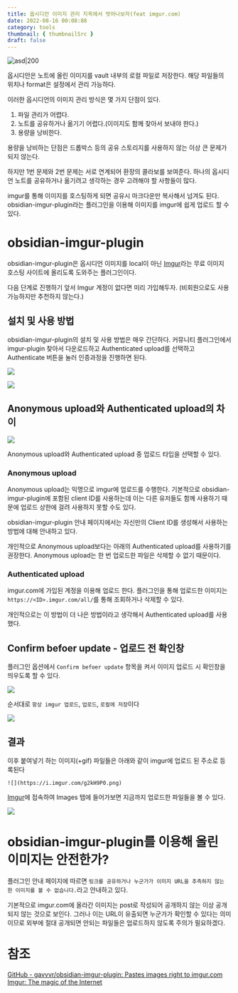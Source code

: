 ```yaml
---
title: 옵시디안 이미지 관리 지옥에서 벗어나보자(feat imgur.com)
date: 2022-08-16 00:08:88
category: tools
thumbnail: { thumbnailSrc }
draft: false
---
```


![asd|200](https://i.imgur.com/AiTDizj.png)

옵시디안은 노트에 올린 이미지를 vault 내부의 로컬 파일로 저장한다. 해당 파일들의 위치나 format은 설정에서 관리 가능하다.

이러한 옵시디언의 이미지 관리 방식은 몇 가지 단점이 있다.

1. 파일 관리가 어렵다.
2. 노트를 공유하거나 옮기기 어렵다.(이미지도 함께 찾아서 보내야 한다.)
3. 용량을 낭비한다.

용량을 낭비하는 단점은 드롭박스 등의 공유 스토리지를 사용하지 않는 이상 큰 문제가 되지 않는다.

하지만 1번 문제와 2번 문제는 서로 연계되어 환장의 콜라보를 보여준다. 하나의 옵시디언 노트를 공유하거나 옮기려고 생각하는 경우 고려해야 할 사항들이 많다.

imgur를 통해 이미지를 호스팅하게 되면 공유시 마크다운만 복사해서 넘겨도 된다. obsidian-imgur-plugin라는 플러그인을 이용해 이미지를 imgur에 쉽게 업로드 할 수 있다.

# obsidian-imgur-plugin

obsidian-imgur-plugin은 옵시디언 이미지를 local이 아닌 [Imgur](https://imgur.com)라는 무료 이미지 호스팅 사이트에 올리도록 도와주는 플러그인이다.

다음 단계로 진행하기 앞서 Imgur 계정이 없다면 미리 가입해두자. (비회원으로도 사용 가능하지만 추천하지 않는다.)

## 설치 및 사용 방법

obsidian-imgur-plugin의 설치 및 사용 방법은 매우 간단하다. 커뮤니티 플러그인에서 imgur-plugin 찾아서 다운로드하고 Authenticated upload를 선택하고 Authenticate 버튼을 눌러 인증과정을 진행하면 된다.

![](https://i.imgur.com/uYhy8Jt.png)

![](https://i.imgur.com/UGlW6cy.png)

## Anonymous upload와 Authenticated upload의 차이

![](https://i.imgur.com/jAZeSaW.png)

Anonymous upload와 Authenticated upload 중 업로드 타입을 선택할 수 있다.

### Anonymous upload

Anonymous upload는 익명으로 imgur에 업로드를 수행한다. 기본적으로 obsidian-imgur-plugin에 포함된 client ID를 사용하는데 이는 다른 유저들도 함께 사용하기 때문에 업로드 상한에 걸려 사용하지 못할 수도 있다.

obsidian-imgur-plugin 안내 페이지에서는 자신만의 Client ID를 생성해서 사용하는 방법에 대해 안내하고 있다.

개인적으로 Anonymous upload보다는 아래의 Authenticated upload를 사용하기를 권장한다. Anonymous upload는 한 번 업로드한 파일은 삭제할 수 없기 때문이다.

### Authenticated upload

imgur.com에 가입된 계정을 이용해 업로드 한다. 플러그인을 통해 업로드한 이미지는 `https://<ID>.imgur.com/all/`를 통해 조회하거나 삭제할 수 있다.

개인적으로는 이 방법이 더 나은 방법이라고 생각해서 Authenticated upload를 사용했다.

## Confirm befoer update - 업로드 전 확인창

플러그인 옵션에서 `Confirm befoer update` 항목을 켜서 이미지 업로드 시 확인창을 띄우도록 할 수 있다.

![](https://i.imgur.com/exW3BAO.png)

순서대로 `항상 imgur 업로드`, `업로드`, `로컬에 저장`이다

![](https://i.imgur.com/k28KSG0.png)

## 결과

이후 붙여넣기 하는 이미지(+gif) 파일들은 아래와 같이 imgur에 업로드 된 주소로 등록된다

```
![](https://i.imgur.com/g2kH9P0.png)
```

[Imgur](https://imgur.com)에 접속하여 Images 탭에 들어가보면 지금까지 업로드한 파일들을 볼 수 있다.

![](https://i.imgur.com/poyeUM3.png)

# obsidian-imgur-plugin를 이용해 올린 이미지는 안전한가?

플러그인 안내 페이지에 따르면 `링크를 공유하거나 누군가가 이미지 URL을 추측하지 않는 한 이미지를 볼 수 없습니다.`라고 안내하고 있다.

기본적으로 imgur.com에 올라간 이미지는 post로 작성되어 공개하지 않는 이상 공개되지 않는 것으로 보인다. 그러나 이는 URL이 유출되면 누군가가 확인할 수 있다는 의미이므로 외부에 절대 공개되면 안되는 파일들은 업로드하지 않도록 주의가 필요하겠다.

# 참조

[GitHub - gavvvr/obsidian-imgur-plugin: Pastes images right to imgur.com](https://github.com/gavvvr/obsidian-imgur-plugin)
[Imgur: The magic of the Internet](https://imgur.com)
